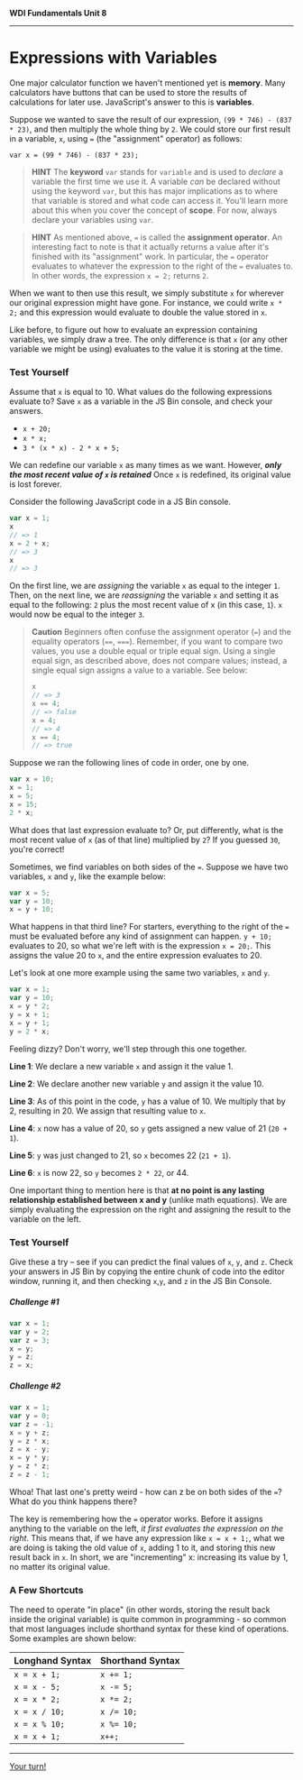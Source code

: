 **WDI Fundamentals Unit 8**

---

# Expressions with Variables

One major calculator function we haven't mentioned yet is **memory**. Many calculators have buttons that can be used to store the results of calculations for later use. JavaScript's answer to this is **variables**.

Suppose we wanted to save the result of our expression, `(99 * 746) - (837 * 23)`, and then multiply the whole thing by `2`. We could store our first result in a variable, `x`, using `=` (the "assignment" operator) as follows:

`var x = (99 * 746) - (837 * 23);`

> **HINT**  The <b>keyword</b> `var` stands for `variable` and is used to *declare* a variable the first time we use it. A variable *can* be declared without using the keyword `var`, but this has major implications as to where that variable is stored and what code can access it. You'll learn more about this when you cover the concept of <b>scope</b>. For now, always declare your variables using `var`.

> **HINT** As mentioned above, `=` is called the <b>assignment operator</b>. An interesting fact to note is that it actually returns a value after it's finished with its "assignment" work. In particular, the `=` operator evaluates to whatever the expression to the right of the `=` evaluates to. In other words, the expression `x = 2;` returns `2`.

When we want to then use this result, we simply substitute `x` for wherever our original expression might have gone. For instance, we could write `x * 2;` and this expression would evaluate to double the value stored in `x`.

Like before, to figure out how to evaluate an expression containing variables, we simply draw a tree. The only difference is that `x` (or any other variable we might be using) evaluates to the value it is storing at the time.

### Test Yourself
Assume that `x` is equal to 10. What values do the following expressions evaluate to? Save `x` as a variable in the JS Bin console, and check your answers.

* `x + 20;`
* `x * x;`
* `3 * (x * x) - 2 * x + 5;`

We can redefine our variable `x` as many times as we want. However, ***only the most recent value of `x` is retained*** Once `x` is redefined, its original value is lost forever.

Consider the following JavaScript code in a JS Bin console.

```javascript
var x = 1;
x
// => 1
x = 2 + x;
// => 3
x
// => 3
```

On the first line, we are _assigning_ the variable `x` as equal to the integer `1`. Then, on the next line, we are _reassigning_ the variable `x` and setting it as equal to the following: `2` plus the most recent value of x (in this case, `1`). `x` would now be equal to the integer `3`.  

>**Caution**  Beginners often confuse the assignment operator (`=`) and the equality operators (`==`, `===`). Remember, if you want to compare two values, you use a double equal or triple equal sign. Using a single equal sign, as described above, does not compare values; instead, a single equal sign assigns a value to a variable. See below:
>```javascript
> x
> // => 3
> x == 4;
> // => false
> x = 4;
> // => 4
> x == 4;
> // => true
> ```


Suppose we ran the following lines of code in order, one by one.

```javascript
var x = 10;
x = 1;
x = 5;
x = 15;
2 * x;
```
What does that last expression evaluate to? Or, put differently, what is the most recent value of `x` (as of that line) multiplied by `2`? If you guessed `30`, you're correct!



Sometimes, we find variables on both sides of the `=`. Suppose we have two variables, `x` and `y`, like the example below:

```javascript
var x = 5;
var y = 10;
x = y + 10;
```

What happens in that third line? For starters, everything to the right of the `=` must be evaluated before any kind of assignment can happen. `y + 10;` evaluates to 20, so what we're left with is the expression `x = 20;`. This assigns the value 20 to `x`, and the entire expression evaluates to 20.

Let's look at one more example using the same two variables, `x` and `y`.

```javascript
var x = 1;
var y = 10;
x = y * 2;
y = x + 1;
x = y + 1;
y = 2 * x;
```

Feeling dizzy? Don't worry, we'll step through this one together.

  __Line 1__: We declare a new variable `x` and assign it the value 1.

  __Line 2__: We declare another new variable `y` and assign it the value 10.

  __Line 3__: As of this point in the code, `y` has a value of 10. We multiply that by 2, resulting in 20. We assign that resulting value to `x`.

  __Line 4__: `x` now has a value of 20, so `y` gets assigned a new value of 21 (`20 + 1`).

  __Line 5__: `y` was just changed to 21, so `x` becomes 22 (`21 + 1`).

  __Line 6__: `x` is now 22, so `y` becomes `2 * 22`, or 44.

One important thing to mention here is that **at no point is any lasting relationship established between x and y** (unlike math equations). We are simply evaluating the expression on the right and assigning the result to the variable on the left.

### Test Yourself
Give these a try – see if you can predict the final values of `x`, `y`, and `z`. Check your answers in JS Bin by copying the entire chunk of code into the editor window, running it, and then checking `x`,`y`, and `z` in the JS Bin Console.

##### Challenge \#1

```javascript
var x = 1;
var y = 2;
var z = 3;
x = y;
y = z;
z = x;
```

##### Challenge \#2

```javascript
var x = 1;
var y = 0;
var z = -1;
x = y + z;
y = z * x;
z = x - y;
x = y * y;
y = z * z;
z = z - 1;
```

Whoa! That last one's pretty weird - how can z be on both sides of the `=`? What do you think happens there?

The key is remembering how the `=` operator works. Before it assigns anything to the variable on the left, *it first evaluates the expression on the right*. This means that, if we have any expression like `x = x + 1;`, what we are doing is taking the old value of `x`, adding 1 to it, and storing this new result back in `x`. In short, we are "incrementing" x: increasing its value by 1, no matter its original value.

### A Few Shortcuts

The need to operate "in place" (in other words, storing the result back inside the original variable) is quite common in programming - so common that most languages include shorthand syntax for these kind of operations. Some examples are shown below:

| Longhand Syntax | Shorthand Syntax |
|------------------|-------------------|
| `x = x + 1;`      | `x += 1;` |
| `x = x - 5;`      | `x -= 5;` |
| `x = x * 2;`      | `x *= 2;` |
| `x = x / 10;`     | `x /= 10;` |
| `x = x % 10;`     | `x %= 10;` |
| `x = x + 1;`      | `x++;` |

---



[Your turn!](07_exercise.md)
